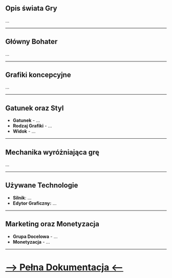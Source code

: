 ## Opis świata Gry

...

---

## Główny Bohater

...

---

## Grafiki koncepcyjne

...

---

## Gatunek oraz Styl

- **Gatunek** - ...
- **Rodzaj Grafiki** - ...
- **Widok** - ...

---

## Mechanika wyróżniająca grę

...

---

## Używane Technologie

- **Silnik**: ...
- **Edytor Graficzny:** ...

---

## Marketing oraz Monetyzacja

- **Grupa Docelowa** - ...
- **Monetyzacja** -  ...

---

# [--> Pełna Dokumentacja <--](/GDD/GDD.md)


